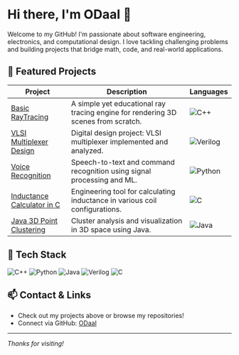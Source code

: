 # Hi there, I'm ODaal 👋

Welcome to my GitHub! I'm passionate about software engineering, electronics, and computational design. I love tackling challenging problems and building projects that bridge math, code, and real-world applications.

## 🚀 Featured Projects

| Project | Description | Languages |
| ------- | ----------- | --------- |
| [Basic RayTracing](https://github.com/ODaal/Basic_RayTracing) | A simple yet educational ray tracing engine for rendering 3D scenes from scratch. | ![C++](https://img.shields.io/badge/C++-blue?logo=cplusplus) |
| [VLSI Multiplexer Design](https://github.com/ODaal/VLSI-Multiplexer-Design-Project) | Digital design project: VLSI multiplexer implemented and analyzed. | ![Verilog](https://img.shields.io/badge/Verilog-green?logo=verilog) |
| [Voice Recognition](https://github.com/ODaal/Voice-Recognition) | Speech-to-text and command recognition using signal processing and ML. | ![Python](https://img.shields.io/badge/Python-yellow?logo=python) |
| [Inductance Calculator in C](https://github.com/ODaal/Inductance-Calculator-in-C) | Engineering tool for calculating inductance in various coil configurations. | ![C](https://img.shields.io/badge/C-lightgrey?logo=c) |
| [Java 3D Point Clustering](https://github.com/ODaal/Java-3D-Point-Clustering) | Cluster analysis and visualization in 3D space using Java. | ![Java](https://img.shields.io/badge/Java-red?logo=java) |

## 🧰 Tech Stack

![C++](https://img.shields.io/badge/-C++-blue?logo=cplusplus)
![Python](https://img.shields.io/badge/-Python-yellow?logo=python)
![Java](https://img.shields.io/badge/-Java-red?logo=java)
![Verilog](https://img.shields.io/badge/-Verilog-green?logo=verilog)
![C](https://img.shields.io/badge/-C-lightgrey?logo=c)

## 📫 Contact & Links

- Check out my projects above or browse my repositories!
- Connect via GitHub: [ODaal](https://github.com/ODaal)

---

_Thanks for visiting!_
